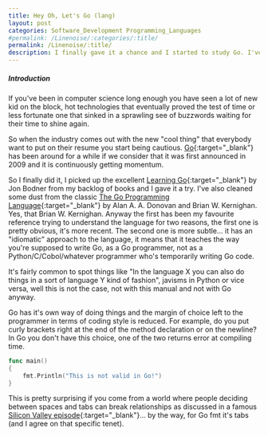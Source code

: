 ```yaml
---
title: Hey Oh, Let's Go (lang)
layout: post
categories: Software_Development Programming_Languages
#permalink: /Linenoise/:categories/:title/
permalink: /Linenoise/:title/
description: I finally gave it a chance and I started to study Go. I've been programming more or less continuously for the latest 20 years or so and thus I gathered some experience with various programming languages. Yet Go felt different from the first impact, here are the first few things that struck me. 
---
```


##### Introduction
If you've been in computer science long enough you have seen a lot of new kid on the block, hot technologies that eventually proved the test of time or less fortunate one that sinked in a sprawling see of buzzwords waiting for their time to shine again.

So when the industry comes out with the new "cool thing" that everybody want to put on their resume you start being cautious. [Go](https://golang.org/){:target="_blank"} has been around for a while if we consider that it was first announced in 2009 and it is continuously getting momentum.

So I finally did it, I picked up the excellent [Learning Go](https://www.oreilly.com/library/view/learning-go/9781492077206/){:target="_blank"} by Jon Bodner from my backlog of books and I gave it a try. I've also cleaned some dust from the classic [The Go Programming Language](https://www.gopl.io/){:target="_blank"} by Alan A. A. Donovan and Brian W. Kernighan. Yes, that Brian W. Kernighan.
Anyway the first has been my favourite reference trying to understand the language for two reasons, the first one is pretty obvious, it's more recent. The second one is more subtle... it has an "idiomatic" approach to the language, it means that it teaches the way you're supposed to write Go, as a Go programmer, not as a Python/C/Cobol/whatever programmer who's temporarily writing Go code.

It's fairly common to spot things like "In the language X you can also do things in a sort of language Y kind of fashion", javisms in Python or vice versa, well this is not the case, not with this manual and not with Go anyway.

Go has it's own way of doing things and the margin of choice left to the programmer in terms of coding style is reduced. 
For example, do you put curly brackets right at the end of the method declaration or on the newline? In Go you don't have this choice, one of the two returns error at compiling time. 

```go
func main()
{
    fmt.Println("This is not valid in Go!")
}
```

This is pretty surprising if you come from a world where people deciding between spaces and tabs can break relationships as discussed in a famous [Silicon Valley episode](https://www.imdb.com/title/tt5218484/){:target="_blank"}... by the way, for Go fmt it's tabs (and I agree on that specific tenet).

